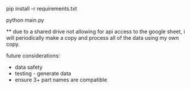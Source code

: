 pip install -r requirements.txt

python main.py


** due to a shared drive not allowing for api access to the google sheet, i will periodically make a copy and process all of the data using my own copy. 


future considerations: 
  * data safety
  * testing - generate data 
  * ensure 3+ part names are compatible
